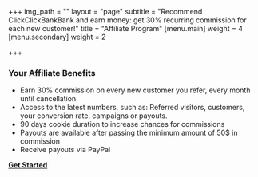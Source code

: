+++
img_path = ""
layout = "page"
subtitle = "Recommend ClickClickBankBank and earn money: get 30% recurring commission for each new customer!"
title = "Affiliate Program"
[menu.main]
weight = 4
[menu.secondary]
weight = 2

+++
### Your Affiliate Benefits

* Earn 30% commission on every new customer you refer, every month until cancellation
* Access to the latest numbers, such as: Referred visitors, customers, your conversion rate, campaigns or payouts.
* 90 days cookie duration to increase chances for commissions
* Payouts are available after passing the minimum amount of 50$ in commission
* Receive payouts via PayPal

[**Get Started**](http://affiliates.clickclickbankbank.com)